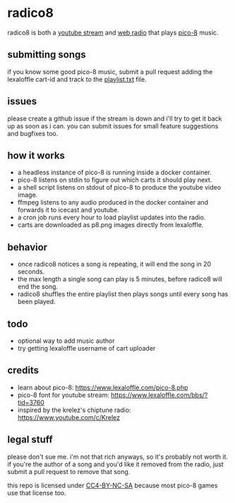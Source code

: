 # radico8
radico8 is both a [youtube stream](https://youtube.com/channel/UCNiwmNlnzY0Rg17Ii2RPIkw/live) and [web radio](http://radico8.xoc3.io/stream.ogg) that plays [pico-8](https://www.lexaloffle.com/pico-8.php) music.

## submitting songs
if you know some good pico-8 music, submit a pull request adding the lexaloffle cart-id and track to the [playlist.txt](./playlist.txt) file.

## issues
please create a github issue if the stream is down and i'll try to get it back up as soon as i can. you can submit issues for small feature suggestions and bugfixes too.

## how it works
- a headless instance of pico-8 is running inside a docker container.
- pico-8 listens on stdin to figure out which carts it should play next.
- a shell script listens on stdout of pico-8 to produce the youtube video image.
- ffmpeg listens to any audio produced in the docker container and forwards it to icecast and youtube.
- a cron job runs every hour to load playlist updates into the radio.
- carts are downloaded as p8.png images directly from lexaloffle.

## behavior
- once radico8 notices a song is repeating, it will end the song in 20 seconds.
- the max length a single song can play is 5 minutes, before radico8 will end the song.
- radico8 shuffles the entire playlist then plays songs until every song has been played.

## todo
- optional way to add music author
- try getting lexaloffle username of cart uploader

## credits
- learn about pico-8: https://www.lexaloffle.com/pico-8.php
- pico-8 font for youtube stream: https://www.lexaloffle.com/bbs/?tid=3760
- inspired by the krelez's chiptune radio: https://www.youtube.com/c/Krelez

## legal stuff
please don't sue me. i'm not that rich anyways, so it's probably not worth it. if you're the author of a song and you'd like it removed from the radio, just submit a pull request to remove that song.

this repo is licensed under [CC4-BY-NC-SA](https://creativecommons.org/licenses/by-nc-sa/4.0/) because most pico-8 games use that license too.
